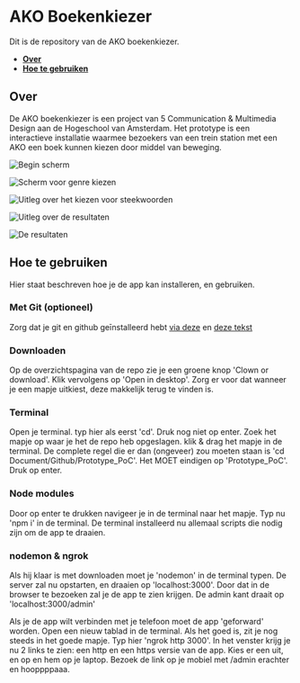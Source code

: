 # AKO Boekenkiezer

Dit is de repository van de AKO boekenkiezer.

- **[Over](#over)**
- **[Hoe te gebruiken](#hoe-te-gebruiken)**

## Over

De AKO boekenkiezer is een project van 5 Communication & Multimedia Design aan de Hogeschool van Amsterdam. Het prototype is een interactieve installatie waarmee bezoekers van een trein station met een AKO een boek kunnen kiezen door middel van beweging.

![Begin scherm](https://i.imgur.com/afBDYwC.png)

![Scherm voor genre kiezen](https://i.imgur.com/TW3dpTI.png)

![Uitleg over het kiezen voor steekwoorden](https://i.imgur.com/NWFEE02.png)

![Uitleg over de resultaten](https://i.imgur.com/Is7uFco.png)

![De resultaten](https://i.imgur.com/fXwnAVM.png)


## Hoe te gebruiken

Hier staat beschreven hoe je de app kan installeren, en gebruiken.

### Met Git (optioneel)

Zorg dat je git en github geīnstalleerd hebt [via deze](https://git-scm.com/) en [deze tekst](https://desktop.github.com/)

### Downloaden

Op de overzichtspagina van de repo zie je een groene knop 'Clown or download'. Klik vervolgens op 'Open in desktop'. Zorg er voor dat wanneer je een mapje uitkiest, deze makkelijk terug te vinden is.

### Terminal

Open je terminal. typ hier als eerst 'cd'. Druk nog niet op enter. Zoek het mapje op waar je het de repo heb opgeslagen. klik & drag het mapje in de terminal. De complete regel die er dan (ongeveer) zou moeten staan is 'cd Document/Github/Prototype_PoC'. Het MOET eindigen op 'Prototype_PoC'. Druk op enter.

### Node modules

Door op enter te drukken navigeer je in de terminal naar het mapje. Typ nu 'npm i' in de terminal. De terminal installeerd nu allemaal scripts die nodig zijn om de app te draaien.

### nodemon & ngrok

Als hij klaar is met downloaden moet je 'nodemon' in de terminal typen. De server zal nu opstarten, en draaien op 'localhost:3000'. Door dat in de browser te bezoeken zal je de app te zien krijgen. De admin kant draait op 'localhost:3000/admin'

Als je de app wilt verbinden met je telefoon moet de app 'geforward' worden. Open een nieuw tablad in de terminal. Als het goed is, zit je nog steeds in het goede mapje. Typ hier 'ngrok http 3000'. In het venster krijg je nu 2 links te zien: een http en een https versie van de app. Kies er een uit, en op en hem op je laptop. Bezoek de link op je mobiel met /admin erachter en hooppppaaa.